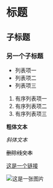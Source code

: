 # 标题

## 子标题

### 另一个子标题

- 列表项一
- 列表项二
- 列表项三

1. 有序列表项一
2. 有序列表项二
3. 有序列表项三

**粗体文本**

*斜体文本*

~~删除线文本~~

[这是一个链接](https://kimi.moonshot.cn)

![这是一张图片](https://via.placeholder.com/150)